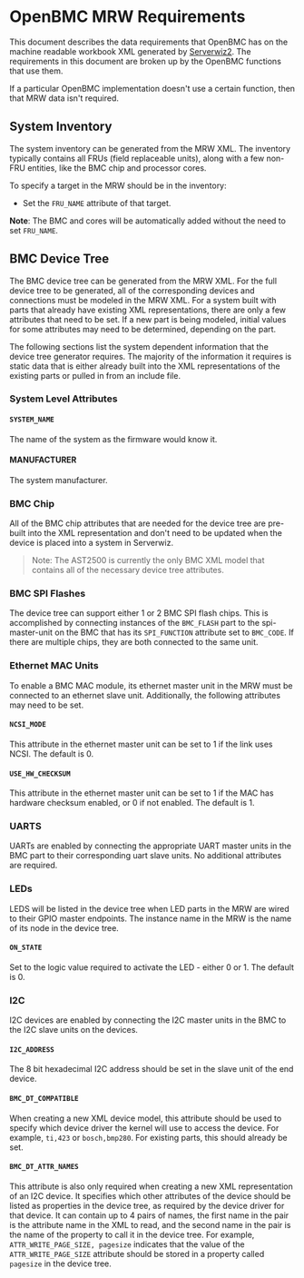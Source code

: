 # OpenBMC MRW Requirements

This document describes the data requirements that OpenBMC has on the machine
readable workbook XML generated by
[Serverwiz2](https://www.github.com/open-power/serverwiz). The requirements in
this document are broken up by the OpenBMC functions that use them.

If a particular OpenBMC implementation doesn't use a certain function, then that
MRW data isn't required.

## System Inventory

The system inventory can be generated from the MRW XML. The inventory typically
contains all FRUs (field replaceable units), along with a few non-FRU entities,
like the BMC chip and processor cores.

To specify a target in the MRW should be in the inventory:

- Set the `FRU_NAME` attribute of that target.

**Note**: The BMC and cores will be automatically added without the need to set
`FRU_NAME`.

## BMC Device Tree

The BMC device tree can be generated from the MRW XML. For the full device tree
to be generated, all of the corresponding devices and connections must be
modeled in the MRW XML. For a system built with parts that already have existing
XML representations, there are only a few attributes that need to be set. If a
new part is being modeled, initial values for some attributes may need to be
determined, depending on the part.

The following sections list the system dependent information that the device
tree generator requires. The majority of the information it requires is static
data that is either already built into the XML representations of the existing
parts or pulled in from an include file.

### System Level Attributes

#### `SYSTEM_NAME`

The name of the system as the firmware would know it.

#### MANUFACTURER

The system manufacturer.

### BMC Chip

All of the BMC chip attributes that are needed for the device tree are pre-built
into the XML representation and don't need to be updated when the device is
placed into a system in Serverwiz.

> Note: The AST2500 is currently the only BMC XML model that contains all of the
> necessary device tree attributes.

### BMC SPI Flashes

The device tree can support either 1 or 2 BMC SPI flash chips. This is
accomplished by connecting instances of the `BMC_FLASH` part to the
spi-master-unit on the BMC that has its `SPI_FUNCTION` attribute set to
`BMC_CODE`. If there are multiple chips, they are both connected to the same
unit.

### Ethernet MAC Units

To enable a BMC MAC module, its ethernet master unit in the MRW must be
connected to an ethernet slave unit. Additionally, the following attributes may
need to be set.

#### `NCSI_MODE`

This attribute in the ethernet master unit can be set to 1 if the link uses
NCSI. The default is 0.

#### `USE_HW_CHECKSUM`

This attribute in the ethernet master unit can be set to 1 if the MAC has
hardware checksum enabled, or 0 if not enabled. The default is 1.

### UARTS

UARTs are enabled by connecting the appropriate UART master units in the BMC
part to their corresponding uart slave units. No additional attributes are
required.

### LEDs

LEDS will be listed in the device tree when LED parts in the MRW are wired to
their GPIO master endpoints. The instance name in the MRW is the name of its
node in the device tree.

#### `ON_STATE`

Set to the logic value required to activate the LED - either 0 or 1. The default
is 0.

### I2C

I2C devices are enabled by connecting the I2C master units in the BMC to the I2C
slave units on the devices.

#### `I2C_ADDRESS`

The 8 bit hexadecimal I2C address should be set in the slave unit of the end
device.

#### `BMC_DT_COMPATIBLE`

When creating a new XML device model, this attribute should be used to specify
which device driver the kernel will use to access the device. For example,
`ti,423` or `bosch,bmp280`. For existing parts, this should already be set.

#### `BMC_DT_ATTR_NAMES`

This attribute is also only required when creating a new XML representation of
an I2C device. It specifies which other attributes of the device should be
listed as properties in the device tree, as required by the device driver for
that device. It can contain up to 4 pairs of names, the first name in the pair
is the attribute name in the XML to read, and the second name in the pair is the
name of the property to call it in the device tree. For example,
`ATTR_WRITE_PAGE_SIZE, pagesize` indicates that the value of the
`ATTR_WRITE_PAGE_SIZE` attribute should be stored in a property called
`pagesize` in the device tree.
